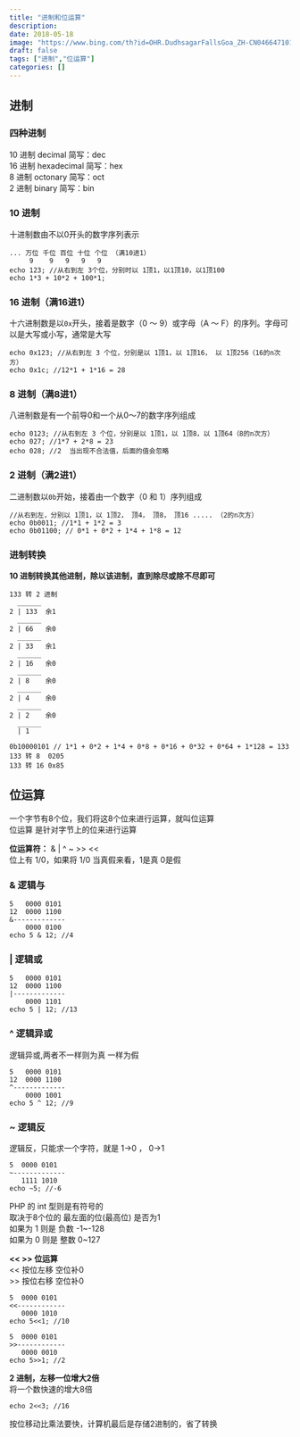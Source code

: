 ```yaml
---
title: "进制和位运算"
description: 
date: 2018-05-18
image: "https://www.bing.com/th?id=OHR.DudhsagarFallsGoa_ZH-CN0466471017_1920x1080.jpg&rf=LaDigue_1920x1080.jpg&pid=hp"
draft: false
tags: ["进制","位运算"]
categories: []
---
```

## 进制

### 四种进制

10 进制 decimal 简写：dec  
16 进制 hexadecimal 简写：hex   
8 进制 octonary 简写：oct  
2 进制 binary 简写：bin  

### 10 进制

十进制数由不以0开头的数字序列表示

```
... 万位 千位 百位 十位 个位 （满10进1）
     9    9   9   9   9
echo 123; //从右到左 3个位，分别时以 1顶1，以1顶10，以1顶100
echo 1*3 + 10*2 + 100*1;
```

### 16 进制（满16进1）

十六进制数是以`0x`开头，接着是数字（0 ～ 9）或字母（A ～ F）的序列。字母可以是大写或小写，通常是大写

```
echo 0x123; //从右到左 3 个位，分别是以 1顶1，以 1顶16， 以 1顶256（16的n次方）
echo 0x1c; //12*1 + 1*16 = 28
```

### 8 进制（满8进1）

八进制数是有一个前导0和一个从0～7的数字序列组成

```
echo 0123; //从右到左 3 个位，分别是以 1顶1，以 1顶8，以 1顶64（8的n次方）
echo 027; //1*7 + 2*8 = 23
echo 028; //2  当出现不合法值，后面的值会忽略
```

### 2 进制（满2进1）

二进制数以`0b`开始，接着由一个数字（0 和 1）序列组成

```
//从右到左，分别以 1顶1，以 1顶2， 顶4， 顶8， 顶16 ..... （2的n次方）
echo 0b0011; //1*1 + 1*2 = 3
echo 0b01100; // 0*1 + 0*2 + 1*4 + 1*8 = 12 
```

### 进制转换

**10 进制转换其他进制，除以该进制，直到除尽或除不尽即可**

```
133 转 2 进制
  ______
2 | 133  余1
  ______ 
2 | 66   余0 
  ______ 
2 | 33   余1
  ______ 
2 | 16   余0  
  ______ 
2 | 8    余0
  ______ 
2 | 4    余0
  ______ 
2 | 2    余0
  ______ 
  | 1   

0b10000101 // 1*1 + 0*2 + 1*4 + 0*8 + 0*16 + 0*32 + 0*64 + 1*128 = 133
133 转 8  0205
133 转 16 0x85
```

## 位运算

一个字节有8个位，我们将这8个位来进行运算，就叫位运算  
位运算 是针对字节上的位来进行运算

**位运算符：** & | ^ ~ >> <<  
位上有 1/0，如果将 1/0 当真假来看，1是真 0是假

### & 逻辑与

```
5   0000 0101
12  0000 1100
&-------------
    0000 0100
echo 5 & 12; //4
```

### | 逻辑或

```
5   0000 0101
12  0000 1100
|-------------
    0000 1101
echo 5 | 12; //13
```

### ^ 逻辑异或

逻辑异或,两者不一样则为真 一样为假

```
5   0000 0101
12  0000 1100
^-------------
    0000 1001
echo 5 ^ 12; //9  
```

### ~ 逻辑反

逻辑反，只能求一个字符，就是 1->0 ， 0->1

```
5  0000 0101
~-------------
   1111 1010
echo ~5; //-6
```

PHP 的 int 型则是有符号的  
取决于8个位的 最左面的位(最高位) 是否为1  
如果为 1 则是 负数 -1~-128  
如果为 0 则是 整数 0~127  

**\<\< \>\> 位运算**  
\<\< 按位左移 空位补0  
\>\> 按位右移 空位补0

```
5  0000 0101
<<------------
   0000 1010
echo 5<<1; //10

5  0000 0101
>>------------
   0000 0010
echo 5>>1; //2
```

**2 进制，左移一位增大2倍**  
将一个数快速的增大8倍

```
echo 2<<3; //16
```

按位移动比乘法要快，计算机最后是存储2进制的，省了转换

